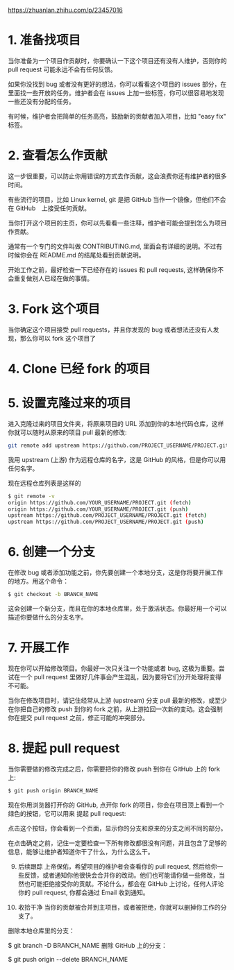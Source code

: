 
https://zhuanlan.zhihu.com/p/23457016


# 1. 准备找项目
当你准备为一个项目作贡献时，你要确认一下这个项目还有没有人维护，否则你的 pull request 可能永远不会有任何反馈。

如果你没找到 bug 或者没有更好的想法，你可以看看这个项目的 issues 部分，在里面找一些开放的任务。维护者会在 issues 上加一些标签，你可以很容易地发现一些还没有分配的任务。

有时候，维护者会把简单的任务高亮，鼓励新的贡献者加入项目，比如 "easy fix" 标签。



# 2. 查看怎么作贡献
这一步很重要，可以防止你用错误的方式去作贡献，这会浪费你还有维护者的很多时间。

有些流行的项目，比如 Linux kernel, git 是把 GitHub 当作一个镜像，但他们不会在 GitHub　上接受任何贡献。

当你打开这个项目的主页，你可以先看看一些注释，维护者可能会提到怎么为项目作贡献。

通常有一个专门的文件叫做 CONTRIBUTING.md, 里面会有详细的说明。不过有时候你会在 README.md 的结尾处看到贡献说明。

开始工作之前，最好检查一下已经存在的 issues 和 pull requests, 这样确保你不会重复做别人已经在做的事情。



# 3. Fork 这个项目
当你确定这个项目接受 pull requests，并且你发现的 bug 或者想法还没有人发现，那么你可以 fork 这个项目了


# 4. Clone 已经 fork 的项目

# 5. 设置克隆过来的项目
进入克隆过来的项目文件夹，将原来项目的 URL 添加到你的本地代码仓库，这样你就可以随时从原来的项目 pull 最新的修改:

```bash
git remote add upstream https://github.com/PROJECT_USERNAME/PROJECT.git
```

我用 upstream (上游) 作为远程仓库的名字，这是 GitHub 的风格，但是你可以用任何名字。

现在远程仓库列表是这样的

```bash
$ git remote -v
origin https://github.com/YOUR_USERNAME/PROJECT.git (fetch)
origin https://github.com/YOUR_USERNAME/PROJECT.git (push)
upstream https://github.com/PROJECT_USERNAME/PROJECT.git (fetch)
upstream https://github.com/PROJECT_USERNAME/PROJECT.git (push)
```


# 6. 创建一个分支
在修改 bug 或者添加功能之前，你先要创建一个本地分支，这是你将要开展工作的地方。用这个命令：


```bash
$ git checkout -b BRANCH_NAME
```

这会创建一个新分支，而且在你的本地仓库里，处于激活状态。你最好用一个可以描述你要做什么的分支名字。


# 7. 开展工作
现在你可以开始修改项目。你最好一次只关注一个功能或者 bug, 这极为重要。尝试在一个 pull request 里做好几件事会产生混乱，因为要将它们分开处理将变得不可能。

当你在修改项目时，请记住经常从上游 (upstream) 分支 pull 最新的修改，或至少在你把自己的修改 push 到你的 fork 之前，从上游拉回一次新的变动。这会强制你在提交 pull request 之前，修正可能的冲突部分。


# 8. 提起 pull request
当你需要做的修改完成之后，你需要把你的修改 push 到你在 GitHub 上的 fork 上:
```bash
$ git push origin BRANCH_NAME
```

现在你用浏览器打开你的 GitHub, 点开你 fork 的项目，你会在项目顶上看到一个绿色的按钮，它可以用来 提起 pull request:


点击这个按钮，你会看到一个页面，显示你的分支和原来的分支之间不同的部分。

在点击确定之前，记住一定要检查一下所有修改都很没有问题，并且包含了足够的信息，能够让维护者知道你干了什么，为什么这么干。



9. 后续跟踪
上帝保佑，希望项目的维护者会查看你的 pull request, 然后给你一些反馈，或者通知你他很快会合并你的改动。他们也可能请你做一些修改，当然也可能拒绝接受你的贡献。不论什么，都会在 GitHub 上讨论，任何人评论你的 pull request, 你都会通过 Email 收到通知。



10. 收拾干净
当你的贡献被合并到主项目，或者被拒绝，你就可以删掉你工作的分支了。

删除本地仓库里的分支：

$ git branch -D BRANCH_NAME
删除 GitHub 上的分支：

$ git push origin --delete BRANCH_NAME

